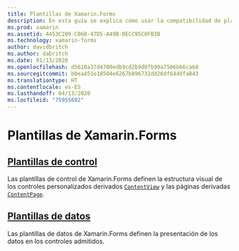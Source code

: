 ```yaml
---
title: Plantillas de Xamarin.Forms
description: En esta guía se explica cómo usar la compatibilidad de plantillas que proporciona Xamarin.Forms. Esta compatibilidad incluye plantillas de control, que definen la estructura visual de controles y páginas personalizados, y plantillas de datos, que definen la presentación de los datos en controles compatibles.
ms.prod: xamarin
ms.assetid: 4453C209-C068-47D5-A49B-0ECC95C0FB3B
ms.technology: xamarin-forms
author: davidbritch
ms.author: dabritch
ms.date: 01/13/2020
ms.openlocfilehash: d5610a37d4700edb9cd2b9d8fb90a7506b66ca68
ms.sourcegitcommit: b0ea451e18504e6267b896732dd26df64ddfa843
ms.translationtype: HT
ms.contentlocale: es-ES
ms.lasthandoff: 04/13/2020
ms.locfileid: "75955692"
---
```

# <a name="xamarinforms-templates"></a>Plantillas de Xamarin.Forms

## <a name="control-templates"></a>[Plantillas de control](control-template.md)

Las plantillas de control de Xamarin.Forms definen la estructura visual de los controles personalizados derivados [`ContentView`](xref:Xamarin.Forms.ContentView) y las páginas derivadas [`ContentPage`](xref:Xamarin.Forms.ContentPage).

## <a name="data-templates"></a>[Plantillas de datos](data-templates/index.md)

Las plantillas de datos de Xamarin.Forms definen la presentación de los datos en los controles admitidos.
